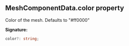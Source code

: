 
## MeshComponentData.color property

Color of the mesh. Defaults to "\#ff0000"

**Signature:**

```typescript
color?: string;
```
